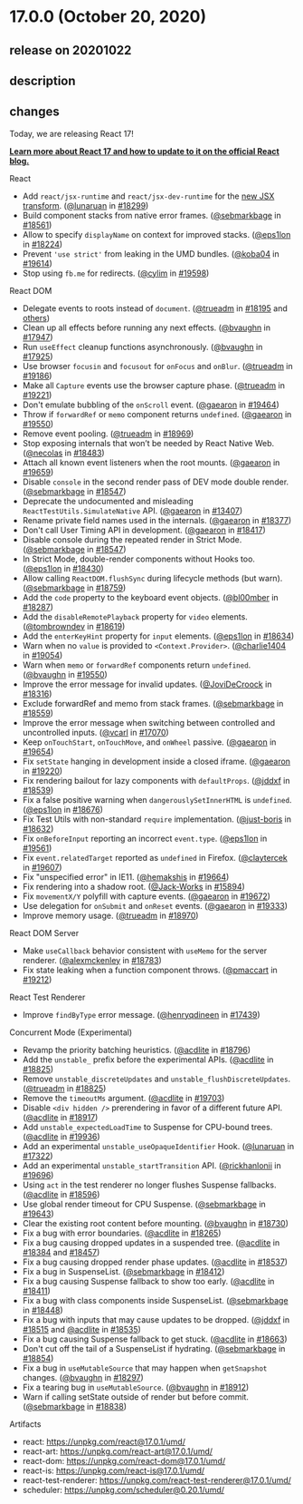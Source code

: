 # 17.0.0 (October 20, 2020)

## release on 20201022

## description

## changes

Today, we are releasing React 17!

<strong><a href="https://reactjs.org/blog/2020/10/20/react-v17.html" rel="nofollow">Learn more about React 17 and how to update to it on the official React blog.</a></strong>

React

* Add <code>react/jsx-runtime</code> and <code>react/jsx-dev-runtime</code> for the <a href="https://babeljs.io/blog/2020/03/16/7.9.0#a-new-jsx-transform-11154-https-githubcom-babel-babel-pull-11154" rel="nofollow">new JSX transform</a>. (<a href="https://github.com/lunaruan">@lunaruan</a> in <a href="https://github.com/facebook/react/pull/18299" data-hovercard-type="pull_request" data-hovercard-url="/facebook/react/pull/18299/hovercard">#18299</a>)
* Build component stacks from native error frames. (<a href="https://github.com/sebmarkbage">@sebmarkbage</a> in <a href="https://github.com/facebook/react/pull/18561" data-hovercard-type="pull_request" data-hovercard-url="/facebook/react/pull/18561/hovercard">#18561</a>)
* Allow to specify <code>displayName</code> on context for improved stacks. (<a href="https://github.com/eps1lon">@eps1lon</a> in <a href="https://github.com/facebook/react/pull/18224" data-hovercard-type="pull_request" data-hovercard-url="/facebook/react/pull/18224/hovercard">#18224</a>)
* Prevent <code>'use strict'</code> from leaking in the UMD bundles. (<a href="https://github.com/koba04">@koba04</a> in <a href="https://github.com/facebook/react/pull/19614" data-hovercard-type="pull_request" data-hovercard-url="/facebook/react/pull/19614/hovercard">#19614</a>)
* Stop using <code>fb.me</code> for redirects. (<a href="https://github.com/cylim">@cylim</a> in <a href="https://github.com/facebook/react/pull/19598" data-hovercard-type="pull_request" data-hovercard-url="/facebook/react/pull/19598/hovercard">#19598</a>)

React DOM

* Delegate events to roots instead of <code>document</code>. (<a href="https://github.com/trueadm">@trueadm</a> in <a href="https://github.com/facebook/react/pull/18195" data-hovercard-type="pull_request" data-hovercard-url="/facebook/react/pull/18195/hovercard">#18195</a> and <a href="https://github.com/facebook/react/pulls?q=is%3Apr+author%3Atrueadm+modern+event+is%3Amerged">others</a>)
* Clean up all effects before running any next effects. (<a href="https://github.com/bvaughn">@bvaughn</a> in <a href="https://github.com/facebook/react/pull/17947" data-hovercard-type="pull_request" data-hovercard-url="/facebook/react/pull/17947/hovercard">#17947</a>)
* Run <code>useEffect</code> cleanup functions asynchronously. (<a href="https://github.com/bvaughn">@bvaughn</a> in <a href="https://github.com/facebook/react/pull/17925" data-hovercard-type="pull_request" data-hovercard-url="/facebook/react/pull/17925/hovercard">#17925</a>)
* Use browser <code>focusin</code> and <code>focusout</code> for <code>onFocus</code> and <code>onBlur</code>. (<a href="https://github.com/trueadm">@trueadm</a> in <a href="https://github.com/facebook/react/pull/19186" data-hovercard-type="pull_request" data-hovercard-url="/facebook/react/pull/19186/hovercard">#19186</a>)
* Make all <code>Capture</code> events use the browser capture phase. (<a href="https://github.com/trueadm">@trueadm</a> in <a href="https://github.com/facebook/react/pull/19221" data-hovercard-type="pull_request" data-hovercard-url="/facebook/react/pull/19221/hovercard">#19221</a>)
* Don't emulate bubbling of the <code>onScroll</code> event. (<a href="https://github.com/gaearon">@gaearon</a> in <a href="https://github.com/facebook/react/pull/19464" data-hovercard-type="pull_request" data-hovercard-url="/facebook/react/pull/19464/hovercard">#19464</a>)
* Throw if <code>forwardRef</code> or <code>memo</code> component returns <code>undefined</code>. (<a href="https://github.com/gaearon">@gaearon</a> in <a href="https://github.com/facebook/react/pull/19550" data-hovercard-type="pull_request" data-hovercard-url="/facebook/react/pull/19550/hovercard">#19550</a>)
* Remove event pooling. (<a href="https://github.com/trueadm">@trueadm</a> in <a href="https://github.com/facebook/react/pull/18969" data-hovercard-type="pull_request" data-hovercard-url="/facebook/react/pull/18969/hovercard">#18969</a>)
* Stop exposing internals that won’t be needed by React Native Web. (<a href="https://github.com/necolas">@necolas</a> in <a href="https://github.com/facebook/react/pull/18483" data-hovercard-type="pull_request" data-hovercard-url="/facebook/react/pull/18483/hovercard">#18483</a>)
* Attach all known event listeners when the root mounts. (<a href="https://github.com/gaearon">@gaearon</a> in <a href="https://github.com/facebook/react/pull/19659" data-hovercard-type="pull_request" data-hovercard-url="/facebook/react/pull/19659/hovercard">#19659</a>)
* Disable <code>console</code> in the second render pass of DEV mode double render. (<a href="https://github.com/sebmarkbage">@sebmarkbage</a> in <a href="https://github.com/facebook/react/pull/18547" data-hovercard-type="pull_request" data-hovercard-url="/facebook/react/pull/18547/hovercard">#18547</a>)
* Deprecate the undocumented and misleading <code>ReactTestUtils.SimulateNative</code> API. (<a href="https://github.com/gaearon">@gaearon</a> in <a href="https://github.com/facebook/react/pull/13407" data-hovercard-type="pull_request" data-hovercard-url="/facebook/react/pull/13407/hovercard">#13407</a>)
* Rename private field names used in the internals. (<a href="https://github.com/gaearon">@gaearon</a> in <a href="https://github.com/facebook/react/pull/18377" data-hovercard-type="pull_request" data-hovercard-url="/facebook/react/pull/18377/hovercard">#18377</a>)
* Don't call User Timing API in development. (<a href="https://github.com/gaearon">@gaearon</a> in <a href="https://github.com/facebook/react/pull/18417" data-hovercard-type="pull_request" data-hovercard-url="/facebook/react/pull/18417/hovercard">#18417</a>)
* Disable console during the repeated render in Strict Mode. (<a href="https://github.com/sebmarkbage">@sebmarkbage</a> in <a href="https://github.com/facebook/react/pull/18547" data-hovercard-type="pull_request" data-hovercard-url="/facebook/react/pull/18547/hovercard">#18547</a>)
* In Strict Mode, double-render components without Hooks too. (<a href="https://github.com/eps1lon">@eps1lon</a> in <a href="https://github.com/facebook/react/pull/18430" data-hovercard-type="pull_request" data-hovercard-url="/facebook/react/pull/18430/hovercard">#18430</a>)
* Allow calling <code>ReactDOM.flushSync</code> during lifecycle methods (but warn). (<a href="https://github.com/sebmarkbage">@sebmarkbage</a> in <a href="https://github.com/facebook/react/pull/18759" data-hovercard-type="pull_request" data-hovercard-url="/facebook/react/pull/18759/hovercard">#18759</a>)
* Add the <code>code</code> property to the keyboard event objects. (<a href="https://github.com/bl00mber">@bl00mber</a> in <a href="https://github.com/facebook/react/pull/18287" data-hovercard-type="pull_request" data-hovercard-url="/facebook/react/pull/18287/hovercard">#18287</a>)
* Add the <code>disableRemotePlayback</code> property for <code>video</code> elements. (<a href="https://github.com/tombrowndev">@tombrowndev</a> in <a href="https://github.com/facebook/react/pull/18619" data-hovercard-type="pull_request" data-hovercard-url="/facebook/react/pull/18619/hovercard">#18619</a>)
* Add the <code>enterKeyHint</code> property for <code>input</code> elements. (<a href="https://github.com/eps1lon">@eps1lon</a> in <a href="https://github.com/facebook/react/pull/18634" data-hovercard-type="pull_request" data-hovercard-url="/facebook/react/pull/18634/hovercard">#18634</a>)
* Warn when no <code>value</code> is provided to <code>&lt;Context.Provider&gt;</code>. (<a href="https://github.com/charlie1404">@charlie1404</a> in <a href="https://github.com/facebook/react/pull/19054" data-hovercard-type="pull_request" data-hovercard-url="/facebook/react/pull/19054/hovercard">#19054</a>)
* Warn when <code>memo</code> or <code>forwardRef</code> components return <code>undefined</code>. (<a href="https://github.com/bvaughn">@bvaughn</a> in <a href="https://github.com/facebook/react/pull/19550" data-hovercard-type="pull_request" data-hovercard-url="/facebook/react/pull/19550/hovercard">#19550</a>)
* Improve the error message for invalid updates. (<a href="https://github.com/JoviDeCroock">@JoviDeCroock</a> in <a href="https://github.com/facebook/react/pull/18316" data-hovercard-type="pull_request" data-hovercard-url="/facebook/react/pull/18316/hovercard">#18316</a>)
* Exclude forwardRef and memo from stack frames. (<a href="https://github.com/sebmarkbage">@sebmarkbage</a> in <a href="https://github.com/facebook/react/pull/18559" data-hovercard-type="pull_request" data-hovercard-url="/facebook/react/pull/18559/hovercard">#18559</a>)
* Improve the error message when switching between controlled and uncontrolled inputs. (<a href="https://github.com/vcarl">@vcarl</a> in <a href="https://github.com/facebook/react/pull/17070" data-hovercard-type="pull_request" data-hovercard-url="/facebook/react/pull/17070/hovercard">#17070</a>)
* Keep <code>onTouchStart</code>, <code>onTouchMove</code>, and <code>onWheel</code> passive. (<a href="https://github.com/gaearon">@gaearon</a> in <a href="https://github.com/facebook/react/pull/19654" data-hovercard-type="pull_request" data-hovercard-url="/facebook/react/pull/19654/hovercard">#19654</a>)
* Fix <code>setState</code> hanging in development inside a closed iframe. (<a href="https://github.com/gaearon">@gaearon</a> in <a href="https://github.com/facebook/react/pull/19220" data-hovercard-type="pull_request" data-hovercard-url="/facebook/react/pull/19220/hovercard">#19220</a>)
* Fix rendering bailout for lazy components with <code>defaultProps</code>. (<a href="https://github.com/jddxf">@jddxf</a> in <a href="https://github.com/facebook/react/pull/18539" data-hovercard-type="pull_request" data-hovercard-url="/facebook/react/pull/18539/hovercard">#18539</a>)
* Fix a false positive warning when <code>dangerouslySetInnerHTML</code> is <code>undefined</code>. (<a href="https://github.com/eps1lon">@eps1lon</a> in <a href="https://github.com/facebook/react/pull/18676" data-hovercard-type="pull_request" data-hovercard-url="/facebook/react/pull/18676/hovercard">#18676</a>)
* Fix Test Utils with non-standard <code>require</code> implementation. (<a href="https://github.com/just-boris">@just-boris</a> in <a href="https://github.com/facebook/react/pull/18632" data-hovercard-type="pull_request" data-hovercard-url="/facebook/react/pull/18632/hovercard">#18632</a>)
* Fix <code>onBeforeInput</code> reporting an incorrect <code>event.type</code>. (<a href="https://github.com/eps1lon">@eps1lon</a> in <a href="https://github.com/facebook/react/pull/19561" data-hovercard-type="pull_request" data-hovercard-url="/facebook/react/pull/19561/hovercard">#19561</a>)
* Fix <code>event.relatedTarget</code> reported as <code>undefined</code> in Firefox. (<a href="https://github.com/claytercek">@claytercek</a> in <a href="https://github.com/facebook/react/pull/19607" data-hovercard-type="pull_request" data-hovercard-url="/facebook/react/pull/19607/hovercard">#19607</a>)
* Fix "unspecified error" in IE11. (<a href="https://github.com/hemakshis">@hemakshis</a> in <a href="https://github.com/facebook/react/pull/19664" data-hovercard-type="pull_request" data-hovercard-url="/facebook/react/pull/19664/hovercard">#19664</a>)
* Fix rendering into a shadow root. (<a href="https://github.com/Jack-Works">@Jack-Works</a> in <a href="https://github.com/facebook/react/pull/15894" data-hovercard-type="pull_request" data-hovercard-url="/facebook/react/pull/15894/hovercard">#15894</a>)
* Fix <code>movementX/Y</code> polyfill with capture events. (<a href="https://github.com/gaearon">@gaearon</a> in <a href="https://github.com/facebook/react/pull/19672" data-hovercard-type="pull_request" data-hovercard-url="/facebook/react/pull/19672/hovercard">#19672</a>)
* Use delegation for <code>onSubmit</code> and <code>onReset</code> events. (<a href="https://github.com/gaearon">@gaearon</a> in <a href="https://github.com/facebook/react/pull/19333" data-hovercard-type="pull_request" data-hovercard-url="/facebook/react/pull/19333/hovercard">#19333</a>)
* Improve memory usage. (<a href="https://github.com/trueadm">@trueadm</a> in <a href="https://github.com/facebook/react/pull/18970" data-hovercard-type="pull_request" data-hovercard-url="/facebook/react/pull/18970/hovercard">#18970</a>)

React DOM Server

* Make <code>useCallback</code> behavior consistent with <code>useMemo</code> for the server renderer. (<a href="https://github.com/alexmckenley">@alexmckenley</a> in <a href="https://github.com/facebook/react/pull/18783" data-hovercard-type="pull_request" data-hovercard-url="/facebook/react/pull/18783/hovercard">#18783</a>)
* Fix state leaking when a function component throws. (<a href="https://github.com/pmaccart">@pmaccart</a> in <a href="https://github.com/facebook/react/pull/19212" data-hovercard-type="pull_request" data-hovercard-url="/facebook/react/pull/19212/hovercard">#19212</a>)

React Test Renderer

* Improve <code>findByType</code> error message. (<a href="https://github.com/henryqdineen">@henryqdineen</a> in <a href="https://github.com/facebook/react/pull/17439" data-hovercard-type="pull_request" data-hovercard-url="/facebook/react/pull/17439/hovercard">#17439</a>)

Concurrent Mode (Experimental)

* Revamp the priority batching heuristics. (<a href="https://github.com/acdlite">@acdlite</a> in <a href="https://github.com/facebook/react/pull/18796" data-hovercard-type="pull_request" data-hovercard-url="/facebook/react/pull/18796/hovercard">#18796</a>)
* Add the <code>unstable_</code> prefix before the experimental APIs. (<a href="https://github.com/acdlite">@acdlite</a> in <a href="https://github.com/facebook/react/pull/18825" data-hovercard-type="pull_request" data-hovercard-url="/facebook/react/pull/18825/hovercard">#18825</a>)
* Remove <code>unstable_discreteUpdates</code> and <code>unstable_flushDiscreteUpdates</code>. (<a href="https://github.com/trueadm">@trueadm</a> in <a href="https://github.com/facebook/react/pull/18825" data-hovercard-type="pull_request" data-hovercard-url="/facebook/react/pull/18825/hovercard">#18825</a>)
* Remove the <code>timeoutMs</code> argument. (<a href="https://github.com/acdlite">@acdlite</a> in <a href="https://github.com/facebook/react/pull/19703" data-hovercard-type="pull_request" data-hovercard-url="/facebook/react/pull/19703/hovercard">#19703</a>)
* Disable <code>&lt;div hidden /&gt;</code> prerendering in favor of a different future API. (<a href="https://github.com/acdlite">@acdlite</a> in <a href="https://github.com/facebook/react/pull/18917" data-hovercard-type="pull_request" data-hovercard-url="/facebook/react/pull/18917/hovercard">#18917</a>)
* Add <code>unstable_expectedLoadTime</code> to Suspense for CPU-bound trees. (<a href="https://github.com/acdlite">@acdlite</a> in <a href="https://github.com/facebook/react/pull/19936" data-hovercard-type="pull_request" data-hovercard-url="/facebook/react/pull/19936/hovercard">#19936</a>)
* Add an experimental <code>unstable_useOpaqueIdentifier</code> Hook. (<a href="https://github.com/lunaruan">@lunaruan</a> in <a href="https://github.com/facebook/react/pull/17322" data-hovercard-type="pull_request" data-hovercard-url="/facebook/react/pull/17322/hovercard">#17322</a>)
* Add an experimental <code>unstable_startTransition</code> API. (<a href="https://github.com/rickhanlonii">@rickhanlonii</a> in <a href="https://github.com/facebook/react/pull/19696" data-hovercard-type="pull_request" data-hovercard-url="/facebook/react/pull/19696/hovercard">#19696</a>)
* Using <code>act</code> in the test renderer no longer flushes Suspense fallbacks. (<a href="https://github.com/acdlite">@acdlite</a> in <a href="https://github.com/facebook/react/pull/18596" data-hovercard-type="pull_request" data-hovercard-url="/facebook/react/pull/18596/hovercard">#18596</a>)
* Use global render timeout for CPU Suspense. (<a href="https://github.com/sebmarkbage">@sebmarkbage</a> in <a href="https://github.com/facebook/react/pull/19643" data-hovercard-type="pull_request" data-hovercard-url="/facebook/react/pull/19643/hovercard">#19643</a>)
* Clear the existing root content before mounting. (<a href="https://github.com/bvaughn">@bvaughn</a> in <a href="https://github.com/facebook/react/pull/18730" data-hovercard-type="pull_request" data-hovercard-url="/facebook/react/pull/18730/hovercard">#18730</a>)
* Fix a bug with error boundaries. (<a href="https://github.com/acdlite">@acdlite</a> in <a href="https://github.com/facebook/react/pull/18265" data-hovercard-type="pull_request" data-hovercard-url="/facebook/react/pull/18265/hovercard">#18265</a>)
* Fix a bug causing dropped updates in a suspended tree. (<a href="https://github.com/acdlite">@acdlite</a> in <a href="https://github.com/facebook/react/pull/18384" data-hovercard-type="pull_request" data-hovercard-url="/facebook/react/pull/18384/hovercard">#18384</a> and <a href="https://github.com/facebook/react/pull/18457" data-hovercard-type="pull_request" data-hovercard-url="/facebook/react/pull/18457/hovercard">#18457</a>)
* Fix a bug causing dropped render phase updates. (<a href="https://github.com/acdlite">@acdlite</a> in <a href="https://github.com/facebook/react/pull/18537" data-hovercard-type="pull_request" data-hovercard-url="/facebook/react/pull/18537/hovercard">#18537</a>)
* Fix a bug in SuspenseList. (<a href="https://github.com/sebmarkbage">@sebmarkbage</a> in <a href="https://github.com/facebook/react/pull/18412" data-hovercard-type="pull_request" data-hovercard-url="/facebook/react/pull/18412/hovercard">#18412</a>)
* Fix a bug causing Suspense fallback to show too early. (<a href="https://github.com/acdlite">@acdlite</a> in <a href="https://github.com/facebook/react/pull/18411" data-hovercard-type="pull_request" data-hovercard-url="/facebook/react/pull/18411/hovercard">#18411</a>)
* Fix a bug with class components inside SuspenseList. (<a href="https://github.com/sebmarkbage">@sebmarkbage</a> in <a href="https://github.com/facebook/react/pull/18448" data-hovercard-type="pull_request" data-hovercard-url="/facebook/react/pull/18448/hovercard">#18448</a>)
* Fix a bug with inputs that may cause updates to be dropped. (<a href="https://github.com/jddxf">@jddxf</a> in <a href="https://github.com/facebook/react/pull/18515" data-hovercard-type="pull_request" data-hovercard-url="/facebook/react/pull/18515/hovercard">#18515</a> and <a href="https://github.com/acdlite">@acdlite</a> in <a href="https://github.com/facebook/react/pull/18535" data-hovercard-type="pull_request" data-hovercard-url="/facebook/react/pull/18535/hovercard">#18535</a>)
* Fix a bug causing Suspense fallback to get stuck. (<a href="https://github.com/acdlite">@acdlite</a> in <a href="https://github.com/facebook/react/pull/18663" data-hovercard-type="pull_request" data-hovercard-url="/facebook/react/pull/18663/hovercard">#18663</a>)
* Don't cut off the tail of a SuspenseList if hydrating. (<a href="https://github.com/sebmarkbage">@sebmarkbage</a> in <a href="https://github.com/facebook/react/pull/18854" data-hovercard-type="pull_request" data-hovercard-url="/facebook/react/pull/18854/hovercard">#18854</a>)
* Fix a bug in <code>useMutableSource</code> that may happen when <code>getSnapshot</code> changes. (<a href="https://github.com/bvaughn">@bvaughn</a> in <a href="https://github.com/facebook/react/pull/18297" data-hovercard-type="pull_request" data-hovercard-url="/facebook/react/pull/18297/hovercard">#18297</a>)
* Fix a tearing bug in <code>useMutableSource</code>. (<a href="https://github.com/bvaughn">@bvaughn</a> in <a href="https://github.com/facebook/react/pull/18912" data-hovercard-type="pull_request" data-hovercard-url="/facebook/react/pull/18912/hovercard">#18912</a>)
* Warn if calling setState outside of render but before commit. (<a href="https://github.com/sebmarkbage">@sebmarkbage</a> in <a href="https://github.com/facebook/react/pull/18838" data-hovercard-type="pull_request" data-hovercard-url="/facebook/react/pull/18838/hovercard">#18838</a>)

Artifacts

* react: <a href="https://unpkg.com/react@17.0.1/umd/" rel="nofollow">https://unpkg.com/react@17.0.1/umd/</a>
* react-art: <a href="https://unpkg.com/react-art@17.0.1/umd/" rel="nofollow">https://unpkg.com/react-art@17.0.1/umd/</a>
* react-dom: <a href="https://unpkg.com/react-dom@17.0.1/umd/" rel="nofollow">https://unpkg.com/react-dom@17.0.1/umd/</a>
* react-is: <a href="https://unpkg.com/react-is@17.0.1/umd/" rel="nofollow">https://unpkg.com/react-is@17.0.1/umd/</a>
* react-test-renderer: <a href="https://unpkg.com/react-test-renderer@17.0.1/umd/" rel="nofollow">https://unpkg.com/react-test-renderer@17.0.1/umd/</a>
* scheduler: <a href="https://unpkg.com/scheduler@0.20.1/umd/" rel="nofollow">https://unpkg.com/scheduler@0.20.1/umd/</a>

